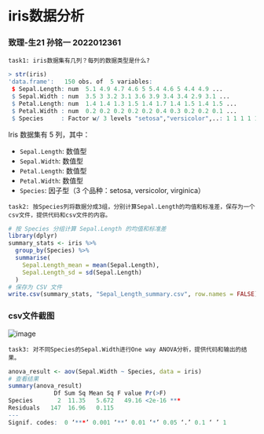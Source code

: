 # iris数据分析
### 致理-生21 孙铭一 2022012361
```
task1: iris数据集有几列？每列的数据类型是什么?
```
```r
> str(iris)
'data.frame':	150 obs. of  5 variables:
 $ Sepal.Length: num  5.1 4.9 4.7 4.6 5 5.4 4.6 5 4.4 4.9 ...
 $ Sepal.Width : num  3.5 3 3.2 3.1 3.6 3.9 3.4 3.4 2.9 3.1 ...
 $ Petal.Length: num  1.4 1.4 1.3 1.5 1.4 1.7 1.4 1.5 1.4 1.5 ...
 $ Petal.Width : num  0.2 0.2 0.2 0.2 0.2 0.4 0.3 0.2 0.2 0.1 ...
 $ Species     : Factor w/ 3 levels "setosa","versicolor",..: 1 1 1 1 1 1 1 1 1 1 ...
```
Iris 数据集有 5 列，其中：
- `Sepal.Length`: 数值型
- `Sepal.Width`: 数值型
- `Petal.Length`: 数值型
- `Petal.Width`: 数值型
- `Species`: 因子型（3 个品种：setosa, versicolor, virginica）

```
task2: 按Species列将数据分成3组，分别计算Sepal.Length的均值和标准差，保存为一个csv文件，提供代码和csv文件的内容。
```
```r
# 按 Species 分组计算 Sepal.Length 的均值和标准差
library(dplyr)
summary_stats <- iris %>%
  group_by(Species) %>%
  summarise(
    Sepal.Length_mean = mean(Sepal.Length),
    Sepal.Length_sd = sd(Sepal.Length)
  )
# 保存为 CSV 文件
write.csv(summary_stats, "Sepal_Length_summary.csv", row.names = FALSE)
```
### csv文件截图
![image](https://github.com/user-attachments/assets/b756a66a-9f71-407e-a9a0-ca7220368f3d)


```
task3: 对不同Species的Sepal.Width进行One way ANOVA分析，提供代码和输出的结果。
```
```r
anova_result <- aov(Sepal.Width ~ Species, data = iris)
# 查看结果
summary(anova_result)
             Df Sum Sq Mean Sq F value Pr(>F)    
Species       2  11.35   5.672   49.16 <2e-16 ***
Residuals   147  16.96   0.115                   
---
Signif. codes:  0 ‘***’ 0.001 ‘**’ 0.01 ‘*’ 0.05 ‘.’ 0.1 ‘ ’ 1
```
